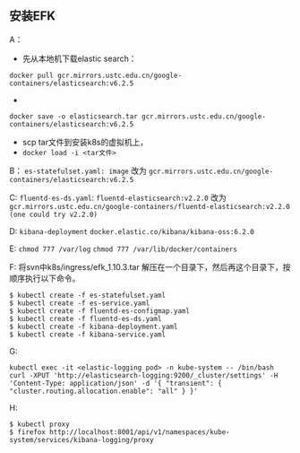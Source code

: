﻿## 安装EFK

A：
 - 先从本地机下载elastic search： 
```
docker pull gcr.mirrors.ustc.edu.cn/google-containers/elasticsearch:v6.2.5
```
 -  
```
docker save -o elasticsearch.tar gcr.mirrors.ustc.edu.cn/google-containers/elasticsearch:v6.2.5 
```
 - scp tar文件到安装k8s的虚拟机上，
 - `docker load -i <tar文件>` 

B： 
`es-statefulset.yaml: image` 改为 `gcr.mirrors.ustc.edu.cn/google-containers/elasticsearch:v6.2.5`

C:
`fluentd-es-ds.yaml`:
`fluentd-elasticsearch:v2.2.0` 改为 `gcr.mirrors.ustc.edu.cn/google-containers/fluentd-elasticsearch:v2.2.0 (one could try v2.2.0)`

D:
`kibana-deployment`
`docker.elastic.co/kibana/kibana-oss:6.2.0`

E:
`chmod 777 /var/log`
`chmod 777 /var/lib/docker/containers`

F:
将svn中k8s/ingress/efk_1.10.3.tar 解压在一个目录下，然后再这个目录下，按顺序执行以下命令。

```
$ kubectl create -f es-statefulset.yaml
$ kubectl create -f es-service.yaml
$ kubectl create -f fluentd-es-configmap.yaml
$ kubectl create -f fluentd-es-ds.yaml
$ kubectl create -f kibana-deployment.yaml
$ kubectl create -f kibana-service.yaml
```
G:
```
kubectl exec -it <elastic-logging pod> -n kube-system -- /bin/bash
curl -XPUT 'http://elasticsearch-logging:9200/_cluster/settings' -H 'Content-Type: application/json' -d '{ "transient": { "cluster.routing.allocation.enable": "all" } }'
```

H:
```
$ kubectl proxy
$ firefox http://localhost:8001/api/v1/namespaces/kube-system/services/kibana-logging/proxy
```






